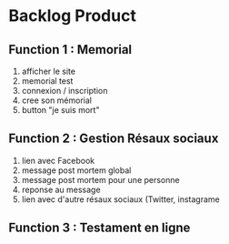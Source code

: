 # Backlog Product

## Function 1 : Memorial
1) afficher le site
2) memorial test
3) connexion / inscription
4) cree son mémorial
5) button "je suis mort"

## Function 2 : Gestion Résaux sociaux
1) lien avec Facebook
2) message post mortem global
3) message post mortem pour une personne
4) reponse au message
5) lien avec d'autre résaux sociaux (Twitter, instagrame

## Function 3 : Testament en ligne
